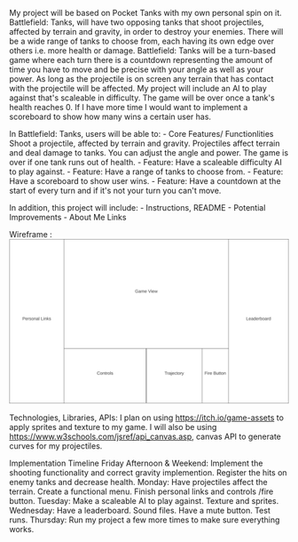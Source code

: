 My project will be based on Pocket Tanks with my own personal spin on it. Battlefield: Tanks, will have two opposing tanks that shoot projectiles, affected by terrain and gravity, in order to destroy your enemies. There will be a wide range of tanks to choose
from, each having its own edge over others i.e. more health or damage. Battlefield: Tanks will be a turn-based game where each turn there is a countdown representing the amount of time you have to move and be precise with your angle as well as your power. As long as the projectile is on screen any terrain that has contact with the projectile will be affected. My project will include an AI to play against that's scaleable in difficulty. The game will be over once a tank's health reaches 0. If I have more time I would want to implement a scoreboard to show how many wins a certain user has.

In Battlefield: Tanks, users will be able to:
    - Core Features/ Functionlities Shoot a projectile, affected by terrain and gravity. Projectiles affect terrain and deal damage to tanks. You can adjust the angle and power. The game is over if one tank runs out of health. 
    - Feature: Have a scaleable difficulty AI to play against.
    - Feature: Have a range of tanks to choose from.
    - Feature: Have a scoreboard to show user wins.
    - Feature: Have a countdown at the start of every turn and if it's not your turn you can't move.

In addition, this project will include:
    - Instructions, README 
    - Potential Improvements 
    - About Me Links

Wireframe :
    ![plot](./Wireframe.png)

Technologies, Libraries, APIs: 
    I plan on using https://itch.io/game-assets to apply sprites and texture to my game. I will also be using https://www.w3schools.com/jsref/api_canvas.asp, canvas API to generate curves for my projectiles.

Implementation Timeline
    Friday Afternoon & Weekend: Implement the shooting functionality and correct gravity implemention. Register the hits on enemy tanks and decrease health.
    Monday: Have projectiles affect the terrain. Create a functional menu. Finish personal links and controls /fire button.
    Tuesday: Make a scaleable AI to play against. Texture and sprites. 
    Wednesday: Have a leaderboard. Sound files. Have a mute button. Test runs.
    Thursday: Run my project a few more times to make sure everything works.
